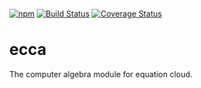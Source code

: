 [![npm](https://img.shields.io/npm/v/ecca.svg)](https://www.npmjs.com/package/ecca)
[![Build Status](https://api.travis-ci.org/equation-cloud/ecca.svg?branch=master)](https://travis-ci.org/equation-cloud/ecca)
[![Coverage Status](https://coveralls.io/repos/github/equation-cloud/ecca/badge.svg?branch=master)](https://coveralls.io/github/equation-cloud/ecca?branch=master)
# ecca
The computer algebra module for equation cloud.
